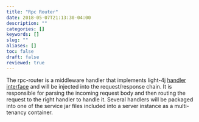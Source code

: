 ```yaml
---
title: "Rpc Router"
date: 2018-05-07T21:13:30-04:00
description: ""
categories: []
keywords: []
slug: ""
aliases: []
toc: false
draft: false
reviewed: true
---
```


The rpc-router is a middleware handler that implements light-4j [handler interface][] and will be injected into the request/response chain. It is responsible for parsing the incoming request body and then routing the request to the right handler to handle it. Several handlers will be packaged into one of the service jar files included into a server instance as a multi-tenancy container.

[handler interface]: /concern/handler/

